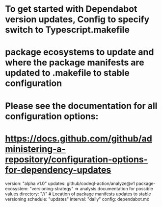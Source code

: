 # To get started with Dependabot version updates, Config to specify switch to Typescript.makefile 
# package ecosystems to update and where the package manifests are updated to .makefile to stable configuration 
# Please see the documentation for all configuration options:
# https://docs.github.com/github/administering-a-repository/configuration-options-for-dependency-updates

version: "alpha v1.0"
updates: github/codeql-action/analyze@v1
   package-ecosystem: "versioning-strategy" => analysis documentation for possible values
    directory: "//" # Location of package manifests updates to stable versioning
    schedule: "updates"
      interval: "daily"
       config: dependabot.md
       
